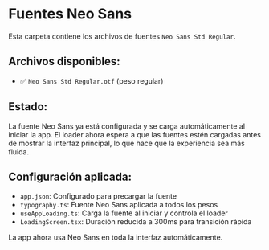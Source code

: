 # Fuentes Neo Sans

Esta carpeta contiene los archivos de fuentes `Neo Sans Std Regular`.

## Archivos disponibles:
- ✅ `Neo Sans Std Regular.otf` (peso regular)

## Estado:
La fuente Neo Sans ya está configurada y se carga automáticamente al iniciar la app. El loader ahora espera a que las fuentes estén cargadas antes de mostrar la interfaz principal, lo que hace que la experiencia sea más fluida.

## Configuración aplicada:
- `app.json`: Configurado para precargar la fuente
- `typography.ts`: Fuente Neo Sans aplicada a todos los pesos
- `useAppLoading.ts`: Carga la fuente al iniciar y controla el loader
- `LoadingScreen.tsx`: Duración reducida a 300ms para transición rápida

La app ahora usa Neo Sans en toda la interfaz automáticamente.
